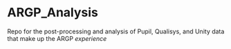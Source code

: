 # ARGP_Analysis
Repo for the post-processing and analysis of Pupil, Qualisys, and Unity data that make up the ARGP *experience*
